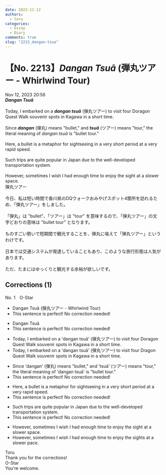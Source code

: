 ```yaml
---
date: 2023-11-12
authors:
  - toru
categories:
  - Essay
  - Diary
comments: true
slug: "2213_dangan-tsua"
---
```


# 【No. 2213】<strong><em>Dangan Tsuā</em></strong> (弾丸ツアー - Whirlwind Tour)
<div class="date">Nov 12, 2023 20:56</div>
<div id="post"><div id="body_show_ori">
<strong><em>Dangan Tsuā</em></strong><br/><br/>Today, I embarked on a <strong><em>dangan tsuā</em></strong> (弾丸ツアー) to visit four Doragon Quest Walk souvenir spots in Kagawa in a short time.<br/><br/>Since <strong><em>dangan</em></strong> (弾丸) means "bullet," and <strong><em>tsuā</em></strong> (ツアー) means "tour," the literal meaning of <em>dangan tsuā</em> is "bullet tour."<br/><br/>Here, a bullet is a metaphor for sightseeing in a very short period at a very rapid speed.<br/><br/>Such trips are quite popular in Japan due to the well-developed transportation system.<br/><br/>However, sometimes I wish I had enough time to enjoy the sight at a slower space.
</div></div>

<!-- more -->

<div id="post_ja"><div id="body_show_mo">
弾丸ツアー<br/><br/>今日、私は短い時間で香川県のDQウォークおみやげスポット4箇所を訪れるため、「弾丸ツアー」をしました。<br/><br/>「弾丸」は "bullet"、「ツアー」は "tour" を意味するので、「弾丸ツアー」の文字どおりの意味は "bullet tour" となります。<br/><br/>ものすごい勢いで短期間で観光することを、弾丸に喩えて「弾丸ツアー」というわけです。<br/><br/>日本では交通システムが発達していることもあり、このような旅行形態は人気があります。<br/><br/>ただ、たまにはゆっくりと観光する余裕が欲しいです。
</div></div>

## Corrections (1)
<div id="block"><div class="first_name"> No. 1　<span class="just_name">O-Star</span></div><div id="block2">
<ul class="correction_field">
<li class="incorrect">Dangan Tsuā (弾丸ツアー - Whirlwind Tour)</li>
<li class="corrected perfect">This sentence is perfect! No correction needed!</li>
</ul>
<ul class="correction_field">
<li class="incorrect">Dangan Tsuā</li>
<li class="corrected perfect">This sentence is perfect! No correction needed!</li>
</ul>
<ul class="correction_field">
<li class="incorrect">Today, I embarked on a 'dangan tsuā' (弾丸ツアー) to visit four Doragon Quest Walk souvenir spots in Kagawa in a short time.</li>
<li class="corrected correct">
Today, I embarked on a 'dangan tsuā' (弾丸ツアー) to visit four<span class="f_bold"> Dragon</span> Quest Walk souvenir spots in Kagawa in a short time.
</li>
</ul>
<ul class="correction_field">
<li class="incorrect">Since 'dangan' (弾丸) means "bullet," and 'tsuā' (ツアー) means "tour," the literal meaning of 'dangan tsuā' is "bullet tour."</li>
<li class="corrected perfect">This sentence is perfect! No correction needed!</li>
</ul>
<ul class="correction_field">
<li class="incorrect">Here, a bullet is a metaphor for sightseeing in a very short period at a very rapid speed.</li>
<li class="corrected perfect">This sentence is perfect! No correction needed!</li>
</ul>
<ul class="correction_field">
<li class="incorrect">Such trips are quite popular in Japan due to the well-developed transportation system.</li>
<li class="corrected perfect">This sentence is perfect! No correction needed!</li>
</ul>
<ul class="correction_field">
<li class="incorrect">However, sometimes I wish I had enough time to enjoy the sight at a slower space.</li>
<li class="corrected correct">
However, sometimes I wish I had enough time to enjoy the<span class="f_bold"> sights</span> at a slowe<span class="f_bold">r pace.</span>
</li>
</ul>
</div><div class="name"><span class="just_name">Toru</span><br>
Thank you for the corrections!
</div>
<div class="name"><span class="just_name">O-Star</span><br>
You're welcome.
</div>
</div>
